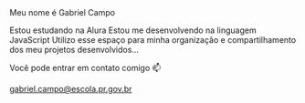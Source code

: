## <Boas vindas ao meu perfil> 
Meu nome é Gabriel Campo

Estou estudando na Alura
Estou me desenvolvendo na linguagem JavaScript
Utilizo esse espaço para minha organização e compartilhamento dos meu projetos desenvolvidos...

Você pode entrar em contato comigo 📫

gabriel.campo@escola.pr.gov.br



